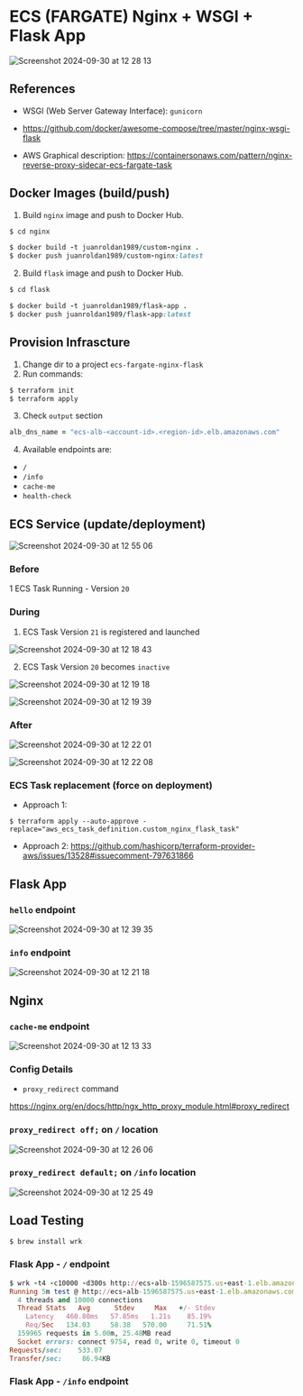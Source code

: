 # ECS (FARGATE) Nginx + WSGI + Flask App

![Screenshot 2024-09-30 at 12 28 13](https://github.com/user-attachments/assets/20bef5c8-8723-40b9-92be-be8427a8ee5e)

## References

- WSGI (Web Server Gateway Interface): `gunicorn`

- https://github.com/docker/awesome-compose/tree/master/nginx-wsgi-flask

- AWS Graphical description:
  https://containersonaws.com/pattern/nginx-reverse-proxy-sidecar-ecs-fargate-task

## Docker Images (build/push)

1. Build `nginx` image and push to Docker Hub.

```ruby
$ cd nginx

$ docker build -t juanroldan1989/custom-nginx .
$ docker push juanroldan1989/custom-nginx:latest
```

2. Build `flask` image and push to Docker Hub.

```ruby
$ cd flask

$ docker build -t juanroldan1989/flask-app .
$ docker push juanroldan1989/flask-app:latest
```

## Provision Infrascture

1. Change dir to a project `ecs-fargate-nginx-flask`
2. Run commands:

```ruby
$ terraform init
$ terraform apply
```

3. Check `output` section

```ruby
alb_dns_name = "ecs-alb-<account-id>.<region-id>.elb.amazonaws.com"
```

4. Available endpoints are:

- `/`
- `/info`
- `cache-me`
- `health-check`

## ECS Service (update/deployment)

![Screenshot 2024-09-30 at 12 55 06](https://github.com/user-attachments/assets/f258d3fb-09d2-4e01-b64b-9ebc1c42dcdf)

### Before

1 ECS Task Running - Version `20`

### During

1. ECS Task Version `21` is registered and launched

![Screenshot 2024-09-30 at 12 18 43](https://github.com/user-attachments/assets/b25f8f73-a811-486e-8db9-c595e82c70e8)

2. ECS Task Version `20` becomes `inactive`

![Screenshot 2024-09-30 at 12 19 18](https://github.com/user-attachments/assets/f0dd834a-258c-4558-876e-4827bb92b1a4)

![Screenshot 2024-09-30 at 12 19 39](https://github.com/user-attachments/assets/ce0aa9b1-5a77-4d91-b21f-a3f9180668c4)

### After

![Screenshot 2024-09-30 at 12 22 01](https://github.com/user-attachments/assets/d2bcc2c4-ca9c-491c-a8c5-6dccccef6c91)

![Screenshot 2024-09-30 at 12 22 08](https://github.com/user-attachments/assets/f1d66f78-7f2b-4226-9811-4bb96f6969be)

### ECS Task replacement (force on deployment)

- Approach 1:

```
$ terraform apply --auto-approve -replace="aws_ecs_task_definition.custom_nginx_flask_task"
```

- Approach 2:
  https://github.com/hashicorp/terraform-provider-aws/issues/13528#issuecomment-797631866

## Flask App

### `hello` endpoint

![Screenshot 2024-09-30 at 12 39 35](https://github.com/user-attachments/assets/0268c725-ab5f-48b0-8698-0aa97bcd2967)

### `info` endpoint

![Screenshot 2024-09-30 at 12 21 18](https://github.com/user-attachments/assets/50df6d33-95d3-4ed4-b63a-83a3a93b9d7f)

## Nginx

### `cache-me` endpoint

![Screenshot 2024-09-30 at 12 13 33](https://github.com/user-attachments/assets/9cf8d577-56e3-477f-9430-1dd2809f81c8)

### Config Details

- `proxy_redirect` command

https://nginx.org/en/docs/http/ngx_http_proxy_module.html#proxy_redirect

### `proxy_redirect off;` on `/` location

![Screenshot 2024-09-30 at 12 26 06](https://github.com/user-attachments/assets/5493eac2-ee91-42b7-b831-4616ef9af0f7)

### `proxy_redirect default;` on `/info` location

![Screenshot 2024-09-30 at 12 25 49](https://github.com/user-attachments/assets/ee766562-b084-456a-a035-e0915fcc8f46)

## Load Testing

```ruby
$ brew install wrk
```

### Flask App - `/` endpoint

```ruby
$ wrk -t4 -c10000 -d300s http://ecs-alb-1596587575.us-east-1.elb.amazonaws.com/
Running 5m test @ http://ecs-alb-1596587575.us-east-1.elb.amazonaws.com/
  4 threads and 10000 connections
  Thread Stats   Avg      Stdev     Max   +/- Stdev
    Latency   460.80ms   57.85ms   1.21s    85.19%
    Req/Sec   134.03     58.38   570.00     71.51%
  159965 requests in 5.00m, 25.48MB read
  Socket errors: connect 9754, read 0, write 0, timeout 0
Requests/sec:    533.07
Transfer/sec:     86.94KB
```

### Flask App - `/info` endpoint
